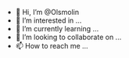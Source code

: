 - 👋 Hi, I’m @Olsmolin
- 👀 I’m interested in ...
- 🌱 I’m currently learning ...
- 💞️ I’m looking to collaborate on ...
- 📫 How to reach me ...

<!---
Olsmolin/Olsmolin is a ✨ special ✨ repository because its `README.md` (this file) appears on your GitHub profile.
You can click the Preview link to take a look at your changes.
--->
